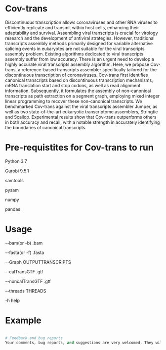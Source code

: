# Cov-trans
Discontinuous transcription allows coronaviruses and other RNA viruses to efficiently replicate and transmit within host
cells, enhancing their adaptability and survival. Assembling viral transcripts is crucial for virology research and the
development of antiviral strategies. However, traditional transcripts assembly methods primarily designed for variable
alternative splicing events in eukaryotes are not suitable for the viral transcripts assembly problem. Existing algorithms
dedicated to viral transcripts assembly suffer from low accuracy. There is an urgent need to develop a highly accurate
viral transcripts assembly algorithm. Here, we propose Cov-trans, a reference-based transcripts assembler specifically
tailored for the discontinuous transcription of coronaviruses. Cov-trans first identifies canonical transcripts based on
discontinuous transcription mechanisms, mRNA translation start and stop codons, as well as read alignment information.
Subsequently, it formulates the assembly of non-canonical transcripts as path extraction on a segment graph, employing
mixed integer linear programming to recover these non-canonical transcripts. We benchmarked Cov-trans against the viral
transcripts assembler Jumper, as well as two state-of-the-art eukaryotic transcriptome assemblers, Stringtie and Scallop.
Experimental results show that Cov-trans outperforms others in both accuracy and recall, with a notable strength in
accurately identifying the boundaries of canonical transcripts. 

# Pre-requistites for Cov-trans to run
Python 3.7	

Gurobi 9.5.1

samtools

pysam

numpy

pandas

# Usage
--bam(or -b) .bam  

--fasta(or -f) .fasta

--Graph OUTPUTTRANSCRIPTS
                     
--calTransGTF .gtf

--noncalTransGTF .gtf

--threads THREADS 

-h help

# Example

~~~ python cov-trans_main.py -f ../data/sars-cov-2.fasta -b ../data/sars2-sample.bam --calTransGTF sars-cov2_cal.gtf --noncalTransGTF sars-cov2_nonncal.gtf --Graph sars2_segmentgraph.out ~~~

# Feedback and bug reports
Your comments, bug reports, and suggestions are very welcomed. They will help us to further improve Cov-trans. If you have any troubles running Cov-trans, please contact us (Email:2021020692@qdu.edu.cn).




